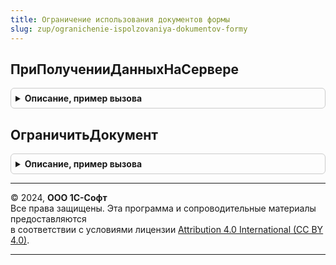 ```yaml
---
title: Ограничение использования документов формы
slug: zup/ogranichenie-ispolzovaniya-dokumentov-formy
---
```



## ПриПолученииДанныхНаСервере
<details style="margin: 1em 0; padding: 0.5em; border: 1px solid #ccc; border-radius: 6px;">

<summary style="font-weight: bold; cursor: pointer;">Описание, пример вызова</summary>

```bsl

// Устанавливает доступность документа для редактирования и располагает команду ограничения/освобождения документа.
//
// Параметры:
//  Форма - ФормаКлиентскогоПриложения - форма документа.
//  ИмяДействия - Строка - имя действия команды ограничения/освобождения.
//
Процедура ПриПолученииДанныхНаСервере(Форма, ИмяДействия = "ОграничитьДокумент") Экспорт
```

Пример вызова
```bsl
ОграничениеИспользованияДокументовФормы.ПриПолученииДанныхНаСервере(Форма, ИмяДействия);
```
</details>

## ОграничитьДокумент
<details style="margin: 1em 0; padding: 0.5em; border: 1px solid #ccc; border-radius: 6px;">

<summary style="font-weight: bold; cursor: pointer;">Описание, пример вызова</summary>

```bsl

// Из формы ограничивает/освобождает документ для редактирования и выполнения прочих команд.
//
// Параметры:
//  Форма - ФормаКлиентскогоПриложения - форма документа.
//
Процедура ОграничитьДокумент(Форма) Экспорт
```

Пример вызова
```bsl
ОграничениеИспользованияДокументовФормы.ОграничитьДокумент(Форма) 
```
</details>

---

© 2024, **ООО 1С-Софт**  
Все права защищены. Эта программа и сопроводительные материалы предоставляются  
в соответствии с условиями лицензии [Attribution 4.0 International (CC BY 4.0)](https://creativecommons.org/licenses/by/4.0/legalcode).

---
